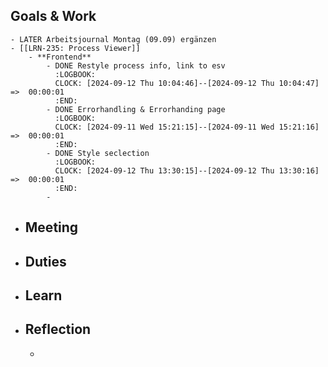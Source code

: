 ## Goals & Work
	- LATER Arbeitsjournal Montag (09.09) ergänzen
	- [[LRN-235: Process Viewer]]
		- **Frontend**
			- DONE Restyle process info, link to esv
			  :LOGBOOK:
			  CLOCK: [2024-09-12 Thu 10:04:46]--[2024-09-12 Thu 10:04:47] =>  00:00:01
			  :END:
			- DONE Errorhandling & Errorhanding page
			  :LOGBOOK:
			  CLOCK: [2024-09-11 Wed 15:21:15]--[2024-09-11 Wed 15:21:16] =>  00:00:01
			  :END:
			- DONE Style seclection
			  :LOGBOOK:
			  CLOCK: [2024-09-12 Thu 13:30:15]--[2024-09-12 Thu 13:30:16] =>  00:00:01
			  :END:
			-
- ## Meeting
- ## Duties
- ## Learn
- ## Reflection
	-
